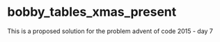 # bobby_tables_xmas_present
This is a proposed solution for the problem advent of code 2015 - day 7
